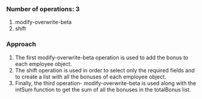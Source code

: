 ### Number of operations: 3
1. modify-overwrite-beta
2. shift

### Approach
1. The first modify-overwrite-beta operation is used to add the bonus to each employee object.
2. The shift operation is used in order to select only the required fields and to create a list with all the bonuses of each employee object.
3. Finally, the third operation- modify-overwrite-beta is used along with the intSum function to get the sum of all the bonuses in the totalBonus list.